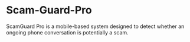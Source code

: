 # Scam-Guard-Pro
ScamGuard Pro is a mobile-based system designed to detect whether an ongoing phone conversation is potentially a scam. 
